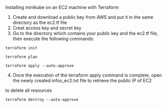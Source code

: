 Installing minikube on an EC2 machine with Terraform  

1. Create and download a public key from AWS and put it in the same directory as the ec2.tf file
2. Creat access key and secret key
3. Go to the directory which contains your public key and the ec2.tf file, then execute the following commands:
```
terraform init
```
```
terraform plan
```
```
terraform apply --auto-approve
```

4. Once the execution of the terraform apply command is complete, open the newly created infos_ec2.txt file to retrieve the public IP of EC2  

to delete all resources  
```
terraform destroy --auto-approve
```
